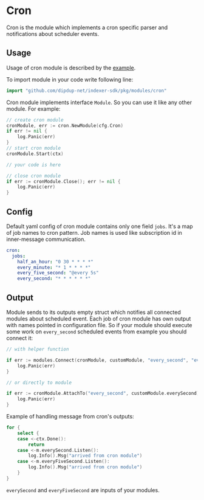 # Cron

Cron is the module which implements a cron specific parser and notifications about scheduler events.

## Usage

Usage of cron module is described by the [example](/examples/cron/).

To import module in your code write following line:

```go
import "github.com/dipdup-net/indexer-sdk/pkg/modules/cron"
```

Cron module implements interface `Module`. So you can use it like any other module. For example:

```go
// create cron module
cronModule, err := cron.NewModule(cfg.Cron)
if err != nil {
    log.Panic(err)
}
// start cron module
cronModule.Start(ctx)

// your code is here

// close cron module
if err := cronModule.Close(); err != nil {
    log.Panic(err)
}
```

## Config

Default yaml config of cron module contains only one field `jobs`. It's a map of job names to cron pattern. Job names is used like subscription id in inner-message communication.

```yaml
cron:
  jobs:
    half_an_hour: "0 30 * * * *"
    every_minute: "* 1 * * * *"
    every_five_second: "@every 5s"
    every_second: "* * * * * *"
```

## Output

Module sends to its outputs empty struct which notifies all connected modules about scheduled event. Each job of cron module has own output with names pointed in configuration file. So if your module should execute some work on `every_second` scheduled events from example you should connect it:

```go
// with helper function

if err := modules.Connect(cronModule, customModule, "every_second", "every_second"); err != nil {
    log.Panic(err)
}

// or directly to module

if err := cronModule.AttachTo("every_second", customModule.everySecond); err != nil {
    log.Panic(err)
}
```

Example of handling message from cron's outputs:

```go
for {
    select {
    case <-ctx.Done():
        return
    case <-m.everySecond.Listen():
        log.Info().Msg("arrived from cron module")
    case <-m.everyFiveSecond.Listen():
        log.Info().Msg("arrived from cron module")
    }
}
```

`everySecond` and `everyFiveSecond` are inputs of your modules.